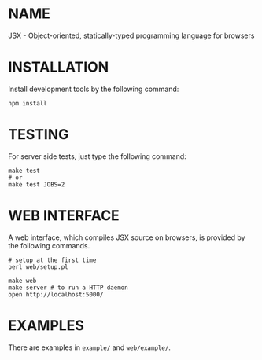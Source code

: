 NAME
=======================

JSX - Object-oriented, statically-typed programming language for browsers

INSTALLATION
=======================

Install development tools by the following command:

    npm install

TESTING
=======================

For server side tests, just type the following command:

    make test
    # or
    make test JOBS=2

WEB INTERFACE
=======================

A web interface, which compiles JSX source on browsers, is
provided by the following commands.

    # setup at the first time
    perl web/setup.pl

    make web
    make server # to run a HTTP daemon
    open http://localhost:5000/

EXAMPLES
=======================

There are examples in `example/` and `web/example/`.

